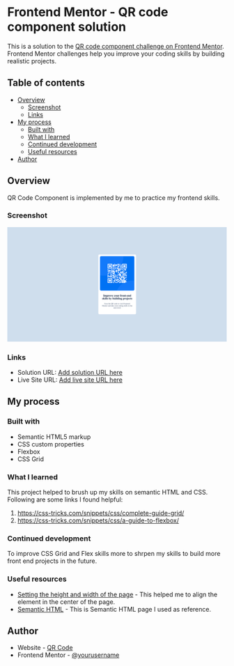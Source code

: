 # Frontend Mentor - QR code component solution

This is a solution to the [QR code component challenge on Frontend Mentor](https://www.frontendmentor.io/challenges/qr-code-component-iux_sIO_H). Frontend Mentor challenges help you improve your coding skills by building realistic projects.

## Table of contents

- [Overview](#overview)
  - [Screenshot](#screenshot)
  - [Links](#links)
- [My process](#my-process)
  - [Built with](#built-with)
  - [What I learned](#what-i-learned)
  - [Continued development](#continued-development)
  - [Useful resources](#useful-resources)
- [Author](#author)

## Overview

QR Code Component is implemented by me to practice my frontend skills.

### Screenshot

![QR-Code](./images/Screenshot.png)

### Links

- Solution URL: [Add solution URL here](https://www.frontendmentor.io/solutions/qr-code-component-o_IsNB3aop)
- Live Site URL: [Add live site URL here](https://qr-code-component-fm.netlify.app)

## My process

### Built with

- Semantic HTML5 markup
- CSS custom properties
- Flexbox
- CSS Grid

### What I learned

This project helped to brush up my skills on semantic HTML and CSS. Following are some links I found helpful:

1. https://css-tricks.com/snippets/css/complete-guide-grid/
2. https://css-tricks.com/snippets/css/a-guide-to-flexbox/

### Continued development

To improve CSS Grid and Flex skills more to shrpen my skills to build more front end projects in the future.

### Useful resources

- [Setting the height and width of the page](https://greggod.medium.com/css-do-not-put-height-100-on-the-body-html-e36bda3551b3) - This helped me to align the element in the center of the page.
- [Semantic HTML](https://developer.mozilla.org/en-US/docs/Glossary/Semantics#semantics_in_html) - This is Semantic HTML page I used as reference.

## Author

- Website - [QR Code](https://qr-code-component-fm.netlify.app)
- Frontend Mentor - [@yourusername](https://www.frontendmentor.io/profile/niv16)
